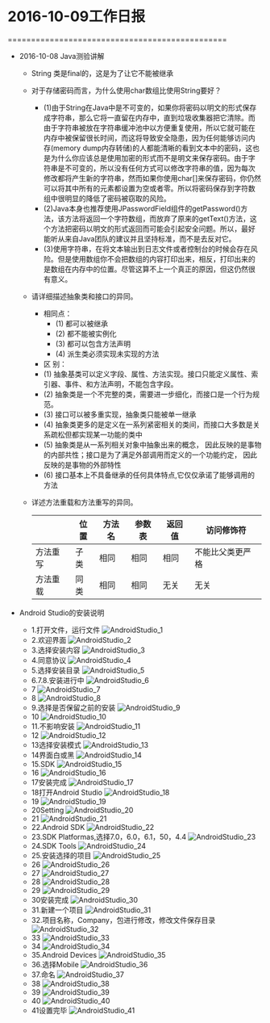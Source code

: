 # 2016-10-09工作日报

===============================================

* 2016-10-08 Java测验讲解
  * String 类是final的，这是为了让它不能被继承

  * 对于存储密码而言，为什么使用char数组比使用String要好？

    * (1)由于String在Java中是不可变的，如果你将密码以明文的形式保存成字符串，那么它将一直留在内存中，直到垃圾收集器把它清除。而由于字符串被放在字符串缓冲池中以方便重复使用，所以它就可能在内存中被保留很长时间，而这将导致安全隐患，因为任何能够访问内存(memory dump内存转储)的人都能清晰的看到文本中的密码，这也是为什么你应该总是使用加密的形式而不是明文来保存密码。由于字符串是不可变的，所以没有任何方式可以修改字符串的值，因为每次修改都将产生新的字符串，然而如果你使用char[]来保存密码，你仍然可以将其中所有的元素都设置为空或者零。所以将密码保存到字符数组中很明显的降低了密码被窃取的风险。
    * (2)Java本身也推荐使用JPasswordField组件的getPassword()方法，该方法将返回一个字符数组，而放弃了原来的getText()方法，这个方法把密码以明文的形式返回而可能会引起安全问题。所以，最好能听从来自Java团队的建议并且坚持标准，而不是去反对它。
    * (3)使用字符串，在将文本输出到日志文件或者控制台的时候会存在风险。但是使用数组你不会把数组的内容打印出来，相反，打印出来的是数组在内存中的位置。尽管这算不上一个真正的原因，但这仍然很有意义。

  * 请详细描述抽象类和接口的异同。

    * 相同点：
      * (1) 都可以被继承     
      * (2) 都不能被实例化     
      * (3) 都可以包含方法声明     
      * (4) 派生类必须实现未实现的方法  
    *  区 别：     
      * (1) 抽象基类可以定义字段、属性、方法实现。接口只能定义属性、索引器、事件、和方法声明，不能包含字段。     
      *  (2) 抽象类是一个不完整的类，需要进一步细化，而接口是一个行为规范。
      * (3) 接口可以被多重实现，抽象类只能被单一继承     
      *  (4) 抽象类更多的是定义在一系列紧密相关的类间，而接口大多数是关系疏松但都实现某一功能的类中      
      * (5) 抽象类是从一系列相关对象中抽象出来的概念， 因此反映的是事物的内部共性；接口是为了满足外部调用而定义的一个功能约定， 因此反映的是事物的外部特性     
      *  (6) 接口基本上不具备继承的任何具体特点,它仅仅承诺了能够调用的方法         

  * 详述方法重载和方法重写的异同。

    |      | 位置   | 方法名  | 参数表  | 返回值  | 访问修饰符    |
    | ---- | ---- | ---- | ---- | ---- | -------- |
    | 方法重写 | 子类   | 相同   | 相同   | 相同   | 不能比父类更严格 |
    | 方法重载 | 同类   | 相同   | 相同   | 无关   | 无关       |

* Android Studio的安装说明
  * 1.打开文件，运行文件
    ![AndroidStudio_1](images/androidstudio_pig/androidstudio_instatll_1.jpg)
  * 2.欢迎界面
    ![AndroidStudio_2](images/androidstudio_pig/androidstudio_instatll_2.jpg)
  * 3.选择安装内容
    ![AndroidStudio_3](images/androidstudio_pig/androidstudio_instatll_3.jpg)
  * 4.同意协议
    ![AndroidStudio_4](images/androidstudio_pig/androidstudio_instatll_4.jpg)
  * 5.选择安装目录
    ![AndroidStudio_5](images/androidstudio_pig/androidstudio_instatll_5.jpg)
  * 6.7.8.安装进行中
    ![AndroidStudio_6](images/androidstudio_pig/androidstudio_instatll_6.jpg)
  * 7
    ![AndroidStudio_7](images/androidstudio_pig/androidstudio_instatll_7.jpg)
  * 8
    ![AndroidStudio_8](images/androidstudio_pig/androidstudio_instatll_8.jpg)
  * 9.选择是否保留之前的安装
    ![AndroidStudio_9](images/androidstudio_pig/androidstudio_instatll_9.jpg)
  * 10
    ![AndroidStudio_10](images/androidstudio_pig/androidstudio_instatll_10.jpg)
  * 11.不影响安装
    ![AndroidStudio_11](images/androidstudio_pig/androidstudio_instatll_11.jpg)
  * 12
    ![AndroidStudio_12](images/androidstudio_pig/androidstudio_instatll_12.jpg)
  * 13选择安装模式
    ![AndroidStudio_13](images/androidstudio_pig/androidstudio_instatll_13.jpg)
  * 14界面白或黑
    ![AndroidStudio_14](images/androidstudio_pig/androidstudio_instatll_14.jpg)
  * 15.SDK
    ![AndroidStudio_15](images/androidstudio_pig/androidstudio_instatll_15.jpg)
  * 16
    ![AndroidStudio_16](images/androidstudio_pig/androidstudio_instatll_16.jpg)
  * 17安装完成
    ![AndroidStudio_17](images/androidstudio_pig/androidstudio_instatll_17.jpg)
  * 18打开Android Studio
    ![AndroidStudio_18](images/androidstudio_pig/androidstudio_instatll_18.jpg)
  * 19
    ![AndroidStudio_19](images/androidstudio_pig/androidstudio_instatll_19.jpg)
  * 20Setting
    ![AndroidStudio_20](images/androidstudio_pig/androidstudio_instatll_20.jpg)
  * 21
    ![AndroidStudio_21](images/androidstudio_pig/androidstudio_instatll_21.jpg)
  * 22.Android SDK
    ![AndroidStudio_22](images/androidstudio_pig/androidstudio_instatll_22.jpg)
  * 23.SDK Platformas,选择7.0，6.0，6.1，50，4.4
    ![AndroidStudio_23](images/androidstudio_pig/androidstudio_instatll_23.jpg)
  * 24.SDK Tools
    ![AndroidStudio_24](images/androidstudio_pig/androidstudio_instatll_24.jpg)
  * 25.安装选择的项目
    ![AndroidStudio_25](images/androidstudio_pig/androidstudio_instatll_25.jpg)
  * 26
    ![AndroidStudio_26](images/androidstudio_pig/androidstudio_instatll_26.jpg)
  * 27
    ![AndroidStudio_27](images/androidstudio_pig/androidstudio_instatll_27.jpg)
  * 28
    ![AndroidStudio_28](images/androidstudio_pig/androidstudio_instatll_28.jpg)
  * 29
    ![AndroidStudio_29](images/androidstudio_pig/androidstudio_instatll_29.jpg)
  * 30安装完成
    ![AndroidStudio_30](images/androidstudio_pig/androidstudio_instatll_30.jpg)
  * 31.新建一个项目
    ![AndroidStudio_31](images/androidstudio_pig/androidstudio_instatll_31.jpg)
  * 32.项目名称，Company，包进行修改，修改文件保存目录
    ![AndroidStudio_32](images/androidstudio_pig/androidstudio_instatll_32.jpg)
  * 33
    ![AndroidStudio_33](images/androidstudio_pig/androidstudio_instatll_33.jpg)
  * 34
    ![AndroidStudio_34](images/androidstudio_pig/androidstudio_instatll_34.jpg)
  * 35.Android Devices
    ![AndroidStudio_35](images/androidstudio_pig/androidstudio_instatll_35.jpg)
  * 36.选择Mobile
    ![AndroidStudio_36](images/androidstudio_pig/androidstudio_instatll_36.jpg)
  * 37.命名
    ![AndroidStudio_37](images/androidstudio_pig/androidstudio_instatll_37.jpg)
  * 38
    ![AndroidStudio_38](images/androidstudio_pig/androidstudio_instatll_38.jpg)
  * 39
    ![AndroidStudio_39](images/androidstudio_pig/androidstudio_instatll_39.jpg)
  * 40
    ![AndroidStudio_40](images/androidstudio_pig/androidstudio_instatll_40.jpg)
  * 41设置完毕
    ![AndroidStudio_41](images/androidstudio_pig/androidstudio_instatll_41.jpg)
